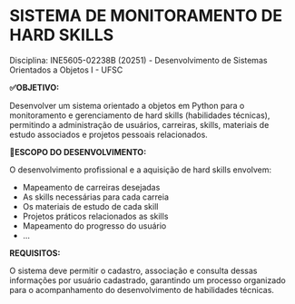 # SISTEMA DE MONITORAMENTO DE HARD SKILLS

Disciplina: INE5605-02238B (20251) - Desenvolvimento de Sistemas Orientados a Objetos I - UFSC

**✅OBJETIVO:**

Desenvolver um sistema orientado a objetos em Python para o monitoramento e gerenciamento de hard skills (habilidades técnicas), permitindo a administração de usuários, carreiras, skills, materiais de estudo associados e projetos pessoais relacionados.

**🎯ESCOPO DO DESENVOLVIMENTO:**

O desenvolvimento profissional e a aquisição de hard skills envolvem:
- Mapeamento de carreiras desejadas
- As skills necessárias para cada carreia
- Os materiais de estudo de cada skill
- Projetos práticos relacionados as skills
- Mapeamento do progresso do usuário
- ...

**REQUISITOS:**

O sistema deve permitir o cadastro, associação e consulta dessas informações por usuário cadastrado, garantindo um processo organizado para o acompanhamento do desenvolvimento de habilidades técnicas.
